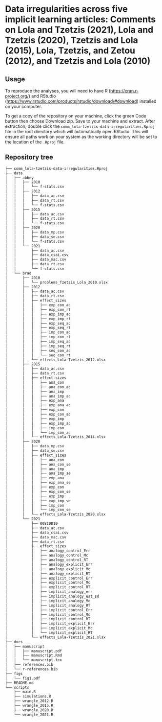 # Data irregularities across five implicit learning articles: Comments on Lola and Tzetzis (2021), Lola and Tzetzis (2020), Tzetzis and Lola (2015), Lola, Tzetzis, and Zetou (2012), and Tzetzis and Lola (2010)

## Usage
To reproduce the analyses, you will need to have R (https://cran.r-project.org/) and RStudio (https://www.rstudio.com/products/rstudio/download/#download) installed on your computer.

To get a copy of the repository on your machine, click the green Code button then choose Download zip. Save to your machine and extract. After extraction, double click the `comm_lola-tzetzis-data-irregularities.Rproj` file in the root directory which will automatically open RStudio. This will ensure all paths work on your system as the working directory will be set to the location of the `.Rproj` file.

## Repository tree
```bash
├── comm_lola-tzetzis-data-irregularities.Rproj
├── data
│   ├── abbey
│   │   ├── 2010
│   │   │   └── f-stats.csv
│   │   ├── 2012
│   │   │   ├── data_ac.csv
│   │   │   ├── data_rt.csv
│   │   │   └── f-stats.csv
│   │   ├── 2015
│   │   │   ├── data_ac.csv
│   │   │   ├── data_rt.csv
│   │   │   └── f-stats.csv
│   │   ├── 2020
│   │   │   ├── data_mp.csv
│   │   │   ├── data_se.csv
│   │   │   └── f-stats.csv
│   │   └── 2021
│   │       ├── data_ac.csv
│   │       ├── data_csai.csv
│   │       ├── data_mac.csv
│   │       ├── data_rt.csv
│   │       └── f-stats.csv
│   └── brad
│       ├── 2010
│       │   └── problems_Tzetzis_Lola_2010.xlsx
│       ├── 2012
│       │   ├── data_ac.csv
│       │   ├── data_rt.csv
│       │   ├── effect_sizes
│       │   │   ├── exp_con_ac
│       │   │   ├── exp_con_rt
│       │   │   ├── exp_imp_ac
│       │   │   ├── exp_imp_rt
│       │   │   ├── exp_seq_ac
│       │   │   ├── exp_seq_rt
│       │   │   ├── imp_con_ac
│       │   │   ├── imp_con_rt
│       │   │   ├── imp_seq_ac
│       │   │   ├── imp_seq_rt
│       │   │   ├── seq_con_ac
│       │   │   └── seq_con_rt
│       │   └── effects_Lola-Tzetzis_2012.xlsx
│       ├── 2015
│       │   ├── data_ac.csv
│       │   ├── data_rt.csv
│       │   ├── effect-sizes
│       │   │   ├── ana_con
│       │   │   ├── ana_con_ac
│       │   │   ├── ana_imp
│       │   │   ├── ana_imp_ac
│       │   │   ├── exp_ana
│       │   │   ├── exp_ana_ac
│       │   │   ├── exp_con
│       │   │   ├── exp_con_ac
│       │   │   ├── exp_imp
│       │   │   ├── exp_imp_ac
│       │   │   ├── imp_con
│       │   │   └── imp_con_ac
│       │   └── effects_Lola-Tzetzis_2014.xlsx
│       ├── 2020
│       │   ├── data_mp.csv
│       │   ├── data_se.csv
│       │   ├── effect_sizes
│       │   │   ├── ana_con
│       │   │   ├── ana_con_se
│       │   │   ├── ana_imp
│       │   │   ├── ana_imp_se
│       │   │   ├── exp_ana
│       │   │   ├── exp_ana_se
│       │   │   ├── exp_con
│       │   │   ├── exp_con_se
│       │   │   ├── exp_imp
│       │   │   ├── exp_imp_se
│       │   │   ├── imp_con
│       │   │   └── imp_con_se
│       │   └── effects_Lola-Tzetzis_2020.xlsx
│       └── 2021
│           ├── 0081DD10
│           ├── data_ac.csv
│           ├── data_csai.csv
│           ├── data_mac.csv
│           ├── data_rt.csv
│           ├── effect_sizes
│           │   ├── analogy_control_Err
│           │   ├── analogy_control_Mc
│           │   ├── analogy_control_RT
│           │   ├── analogy_explicit_Err
│           │   ├── analogy_explicit_Mc
│           │   ├── analogy_explicit_RT
│           │   ├── explicit_control_Err
│           │   ├── explicit_control_Mc
│           │   ├── explicit_control_RT
│           │   ├── implicit_analogy_err
│           │   ├── implicit_analogy_est_sd
│           │   ├── implicit_analogy_Mc
│           │   ├── implicit_analogy_RT
│           │   ├── implicit_control_Err
│           │   ├── implicit_control_Mc
│           │   ├── implicit_control_RT
│           │   ├── implicit_explicit_Err
│           │   ├── implicit_explicit_Mc
│           │   └── implicit_explicit_RT
│           └── effects_Lola-Tzetzis_2021.xlsx
├── docs
│   ├── manuscript
│   │   ├── manuscript.pdf
│   │   ├── manuscript.Rmd
│   │   └── manuscript.tex
│   ├── references.bib
│   └── r-references.bib
├── figs
│   └── fig1.pdf
├── README.md
└── scripts
    ├── main.R
    ├── simulations.R
    ├── wrangle_2012.R
    ├── wrangle_2015.R
    ├── wrangle_2020.R
    └── wrangle_2021.R
```
